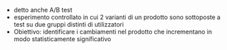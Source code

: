 - detto anche A/B test
- esperimento controllato in cui 2 varianti di un prodotto sono sottoposte a test su due gruppi distinti di utilizzatori
- Obiettivo: identificare i cambiamenti nel prodotto che incrementano in modo statisticamente significativo